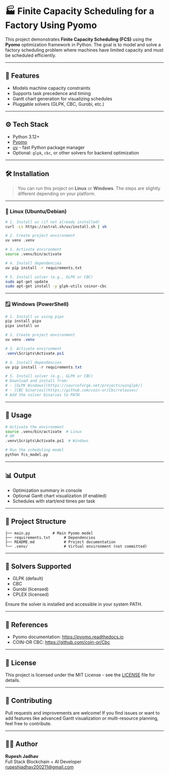 # 🏭 Finite Capacity Scheduling for a Factory Using Pyomo

This project demonstrates **Finite Capacity Scheduling (FCS)** using the **Pyomo** optimization framework in Python. The goal is to model and solve a factory scheduling problem where machines have limited capacity and must be scheduled efficiently.

---

## 📌 Features

- Models machine capacity constraints
- Supports task precedence and timing
- Gantt chart generation for visualizing schedules
- Pluggable solvers (GLPK, CBC, Gurobi, etc.)

---

## ⚙️ Tech Stack

- Python 3.12+
- [Pyomo](http://www.pyomo.org/)
- [uv](https://github.com/astral-sh/uv) - fast Python package manager
- Optional: `glpk`, `cbc`, or other solvers for backend optimization

---

## 🛠 Installation

> You can run this project on **Linux** or **Windows**. The steps are slightly different depending on your platform.

---

### 🐧 Linux (Ubuntu/Debian)

```bash
# 1. Install uv (if not already installed)
curl -Ls https://astral.sh/uv/install.sh | sh

# 2. Create project environment
uv venv .venv

# 3. Activate environment
source .venv/bin/activate

# 4. Install dependencies
uv pip install -r requirements.txt

# 5. Install solver (e.g., GLPK or CBC)
sudo apt-get update
sudo apt-get install -y glpk-utils coinor-cbc
```

---

### 🪟 Windows (PowerShell)

```powershell
# 1. Install uv using pipx
pip install pipx
pipx install uv

# 2. Create project environment
uv venv .venv

# 3. Activate environment
.venv\Scripts\Activate.ps1

# 4. Install dependencies
uv pip install -r requirements.txt

# 5. Install solver (e.g., GLPK or CBC)
# Download and install from:
# - [GLPK Windows](https://sourceforge.net/projects/winglpk/)
# - [CBC binaries](https://github.com/coin-or/Cbc/releases)
# Add the solver binaries to PATH
```

---

## 📄 Usage

```bash
# Activate the environment
source .venv/bin/activate  # Linux
# OR
.venv\Scripts\Activate.ps1  # Windows

# Run the scheduling model
python fcs_model.py
```

---

## 📊 Output

- Optimization summary in console
- Optional Gantt chart visualization (if enabled)
- Schedules with start/end times per task

---

## 📁 Project Structure

```
├── main.py          # Main Pyomo model
├── requirements.txt      # Dependencies
├── README.md             # Project documentation
└── .venv/                # Virtual environment (not committed)
```

---

## 🔧 Solvers Supported

- GLPK (default)
- CBC
- Gurobi (licensed)
- CPLEX (licensed)

Ensure the solver is installed and accessible in your system PATH.

---

## 🧠 References

- Pyomo documentation: https://pyomo.readthedocs.io
- COIN-OR CBC: https://github.com/coin-or/Cbc


---

## 📝 License

This project is licensed under the MIT License - see the [LICENSE](LICENSE) file for details.

---

## 🤝 Contributing

Pull requests and improvements are welcome! If you find issues or want to add features like advanced Gantt visualization or multi-resource planning, feel free to contribute.

---

## 👨‍💻 Author

**Rupesh Jadhav**  
Full Stack Blockchain + AI Developer  
rupeshjadhav200211@gmail.com  
